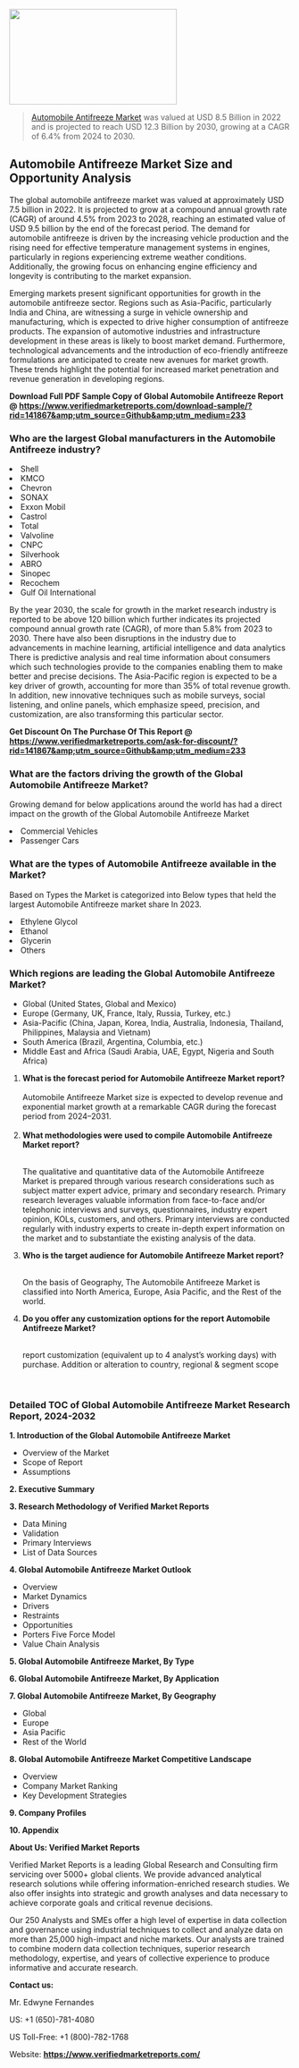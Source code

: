 <img src="https://ffe5etoiles.com/wp-content/uploads/2024/12/MST1-300x171.png" alt="" width="300" height="171" class="alignnone size-medium wp-image-20088" /><blockquote><p><p><a href="https://www.verifiedmarketreports.com/download-sample/?rid=141867&utm_source=Github&utm_medium=233" target="_blank">Automobile Antifreeze Market</a> was valued at USD 8.5 Billion in 2022 and is projected to reach USD 12.3 Billion by 2030, growing at a CAGR of 6.4% from 2024 to 2030.</p></blockquote><p><h2>Automobile Antifreeze Market Size and Opportunity Analysis</h2><p>The global automobile antifreeze market was valued at approximately USD 7.5 billion in 2022. It is projected to grow at a compound annual growth rate (CAGR) of around 4.5% from 2023 to 2028, reaching an estimated value of USD 9.5 billion by the end of the forecast period. The demand for automobile antifreeze is driven by the increasing vehicle production and the rising need for effective temperature management systems in engines, particularly in regions experiencing extreme weather conditions. Additionally, the growing focus on enhancing engine efficiency and longevity is contributing to the market expansion.</p><p>Emerging markets present significant opportunities for growth in the automobile antifreeze sector. Regions such as Asia-Pacific, particularly India and China, are witnessing a surge in vehicle ownership and manufacturing, which is expected to drive higher consumption of antifreeze products. The expansion of automotive industries and infrastructure development in these areas is likely to boost market demand. Furthermore, technological advancements and the introduction of eco-friendly antifreeze formulations are anticipated to create new avenues for market growth. These trends highlight the potential for increased market penetration and revenue generation in developing regions.</p></p><p class=""><strong>Download Full PDF Sample Copy of Global Automobile Antifreeze Report @ <a href="https://www.verifiedmarketreports.com/download-sample/?rid=141867&amp;utm_source=Github&amp;utm_medium=233" target="_blank">https://www.verifiedmarketreports.com/download-sample/?rid=141867&amp;utm_source=Github&amp;utm_medium=233</a></strong></p><h3 id="" class="">Who are the largest Global manufacturers in the Automobile Antifreeze industry?</h3><p><li>Shell</li><li> KMCO</li><li> Chevron</li><li> SONAX</li><li> Exxon Mobil</li><li> Castrol</li><li> Total</li><li> Valvoline</li><li> CNPC</li><li> Silverhook</li><li> ABRO</li><li> Sinopec</li><li> Recochem</li><li> Gulf Oil International</li></p><div class=""><div class="" dir="" data-message-author-role="" data-message-id="" data-message-model-slug=""><div class=""><div class=""><div class=""><div class="" dir="" data-message-author-role="" data-message-id="" data-message-model-slug=""><div class=""><div class=""><p>By the year 2030, the scale for growth in the market research industry is reported to be above 120 billion which further indicates its projected compound annual growth rate (CAGR), of more than 5.8% from 2023 to 2030. There have also been disruptions in the industry due to advancements in machine learning, artificial intelligence and data analytics There is predictive analysis and real time information about consumers which such technologies provide to the companies enabling them to make better and precise decisions. The Asia-Pacific region is expected to be a key driver of growth, accounting for more than 35% of total revenue growth. In addition, new innovative techniques such as mobile surveys, social listening, and online panels, which emphasize speed, precision, and customization, are also transforming this particular sector.</p><p><strong>Get Discount On The Purchase Of This Report @&nbsp; <a href="https://www.verifiedmarketreports.com/ask-for-discount/?rid=141867&amp;utm_source=Github&amp;utm_medium=233" target="_blank">https://www.verifiedmarketreports.com/ask-for-discount/?rid=141867&amp;utm_source=Github&amp;utm_medium=233</a></strong></p></div></div></div></div></div></div></div></div><h3 id="" class="">What are the factors driving the growth of the Global Automobile Antifreeze Market?</h3><p id="" class="">Growing demand for below applications around the world has had a direct impact on the growth of the Global Automobile Antifreeze Market</p><p id="" class=""><li>Commercial Vehicles</li><li> Passenger Cars</li></p><h3 id="" class="">What are the types of Automobile Antifreeze available in the Market?</h3><p id="" class="">Based on Types the Market is categorized into Below types that held the largest Automobile Antifreeze market share In 2023.</p><p id="" class=""><li>Ethylene Glycol</li><li> Ethanol</li><li> Glycerin</li><li> Others</li></p><h3 id="" class="">Which regions are leading the Global Automobile Antifreeze Market?</h3><ul><li>Global (United States, Global and Mexico)</li><li>Europe (Germany, UK, France, Italy, Russia, Turkey, etc.)</li><li>Asia-Pacific (China, Japan, Korea, India, Australia, Indonesia, Thailand, Philippines, Malaysia and Vietnam)</li><li>South America (Brazil, Argentina, Columbia, etc.)</li><li>Middle East and Africa (Saudi Arabia, UAE, Egypt, Nigeria and South Africa)</li></ul><p><ol><li><strong>What is the forecast period for Automobile Antifreeze Market report?<br /></strong><br /><span data-sheets-root="1" data-sheets-value="{&quot;1&quot;:2,&quot;2&quot;:&quot;XXXX size is expected to develop revenue and exponential market growth at a remarkable CAGR during the forecast period from 2024&ndash;2030.&quot;}" data-sheets-userformat="{&quot;2&quot;:12674,&quot;4&quot;:{&quot;1&quot;:2,&quot;2&quot;:16776960},&quot;10&quot;:2,&quot;11&quot;:0,&quot;15&quot;:&quot;Arial&quot;,&quot;16&quot;:12}">Automobile Antifreeze Market size is expected to develop revenue and exponential market growth at a remarkable CAGR during the forecast period from 2024&ndash;2031.</span><br /><br /></li><li><strong>What methodologies were used to compile Automobile Antifreeze Market report?<br /><br /></strong><p>The qualitative and quantitative data of the&nbsp;Automobile Antifreeze Market is prepared through various research considerations such as subject matter expert advice, primary and secondary research. Primary research leverages valuable information from face-to-face and/or telephonic interviews and surveys, questionnaires, industry expert opinion, KOLs, customers, and others. Primary interviews are conducted regularly with industry experts to create in-depth expert information on the market and to substantiate the existing analysis of the data.&nbsp;</p></li><li><strong>Who is the target audience for Automobile Antifreeze Market report?<br /><br /></strong><p>On the basis of Geography, The&nbsp;Automobile Antifreeze Market is classified into North America, Europe, Asia Pacific, and the Rest of the world.</p></li><li><strong>Do you offer any customization options for the report Automobile Antifreeze Market?<br /><br /></strong><p>report customization (equivalent up to 4 analyst&rsquo;s working days) with purchase. Addition or alteration to country, regional &amp; segment scope</p><p>&nbsp;</p></li></ol></p><h3 id="" class="">Detailed TOC of Global Automobile Antifreeze Market Research Report, 2024-2032</h3><p id="" class=""><strong>1. Introduction of the Global Automobile Antifreeze Market</strong></p><ul><li>Overview of the Market</li><li>Scope of Report</li><li>Assumptions</li></ul><p id="" class=""><strong>2. Executive Summary</strong></p><p id="" class=""><strong>3. Research Methodology of&nbsp;Verified Market Reports</strong></p><ul><li>Data Mining</li><li>Validation</li><li>Primary Interviews</li><li>List of Data Sources</li></ul><p id="" class=""><strong>4. Global Automobile Antifreeze Market Outlook</strong></p><ul><li>Overview</li><li>Market Dynamics</li><li>Drivers</li><li>Restraints</li><li>Opportunities</li><li>Porters Five Force Model</li><li>Value Chain Analysis</li></ul><p id="" class=""><strong>5. Global Automobile Antifreeze Market, By&nbsp;Type</strong></p><p id="" class=""><strong>6. Global Automobile Antifreeze Market, By Application</strong></p><p id="" class=""><strong>7. Global Automobile Antifreeze Market, By Geography</strong></p><ul><li>Global</li><li>Europe</li><li>Asia Pacific</li><li>Rest of the World</li></ul><p id="" class=""><strong>8. Global Automobile Antifreeze Market Competitive Landscape</strong></p><ul><li>Overview</li><li>Company Market Ranking</li><li>Key Development Strategies</li></ul><p id="" class=""><strong>9. Company Profiles</strong></p><p id="" class=""><strong>10. Appendix</strong></p><p id="" class=""><strong>About Us: Verified Market Reports</strong></p><p id="" class="">Verified Market Reports is a leading Global Research and Consulting firm servicing over 5000+ global clients. We provide advanced analytical research solutions while offering information-enriched research studies. We also offer insights into strategic and growth analyses and data necessary to achieve corporate goals and critical revenue decisions.</p><p id="" class="">Our 250 Analysts and SMEs offer a high level of expertise in data collection and governance using industrial techniques to collect and analyze data on more than 25,000 high-impact and niche markets. Our analysts are trained to combine modern data collection techniques, superior research methodology, expertise, and years of collective experience to produce informative and accurate research.</p><p id="" class=""><strong>Contact us:</strong></p><p id="" class="">Mr. Edwyne Fernandes</p><p id="" class="">US: +1 (650)-781-4080</p><p id="" class="">US Toll-Free: +1 (800)-782-1768</p><p id="" class="">Website: <a target="" data-test-app-aware-link=""><strong>https://www.verifiedmarketreports.com/</strong></a></p>
